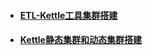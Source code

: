* #### [ETL-Kettle工具集群搭建](https://www.cnblogs.com/skyrim/p/5104557.html)
* #### [Kettle静态集群和动态集群搭建](http://www.docin.com/p-1784733112.html)



